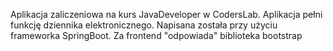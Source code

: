 Aplikacja zaliczeniowa na kurs JavaDeveloper w CodersLab.
Aplikacja pełni funkcję dziennika elektronicznego.
Napisana została przy użyciu frameworka SpringBoot.
Za frontend "odpowiada" biblioteka bootstrap

